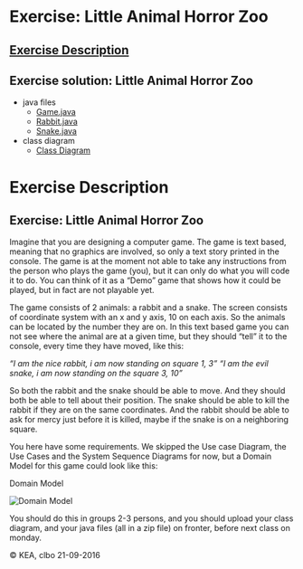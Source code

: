 # Exercise: Little Animal Horror Zoo

## [Exercise Description](https://docs.google.com/document/d/1ZuA2t-9-32VL4ALXnO9hL72RCBUeifYyp80CwB4pn_k/pub)

## Exercise solution: Little Animal Horror Zoo 
* java files
  * [Game.java](https://github.com/dat16j/little_animal_horror_zoo/blob/master/Game.java)
  * [Rabbit.java](https://github.com/dat16j/little_animal_horror_zoo/blob/master/Rabbit.java) 
  * [Snake.java](https://github.com/dat16j/little_animal_horror_zoo/blob/master/Snake.java)
* class diagram
  * [Class Diagram](https://github.com/dat16j/little_animal_horror_zoo/blob/master/class_diagram_horror_zoo_game.png)


# Exercise Description
## Exercise: Little Animal Horror Zoo

Imagine that you are designing a computer game. The game is text based, meaning that no graphics are involved, so only a text story printed in the console.
The game is at the moment not able to take any instructions from the person who plays the game (you), but it can only do what you will code it to do. You can think of it as a “Demo” game that shows how it could be played, but in fact are not playable yet.

The game consists of 2 animals: a rabbit and a snake.
The screen consists of coordinate system with an x and y axis, 10 on each axis. So the animals can be located by the number they are on. In this text based game you can not see where the animal are at a given time, but they should “tell” it to the console, every time they have moved, like this: 

_“I am the nice rabbit, i am now standing on square 1, 3”_
_“I am the evil snake, i am now standing on the square 3, 10”_

So both the rabbit and the snake should be able to move.
And they should both be able to tell about their position. 
The snake should be able to kill the rabbit if they are on the same coordinates. 
And the rabbit should be able to ask for mercy just before it is killed, maybe if the snake is on a neighboring square.

You here have some requirements.
We skipped the Use case Diagram, the Use Cases and the System Sequence Diagrams for now, but a Domain Model for this game could look like this:

Domain Model

![Domain Model](https://github.com/dat16j/little_animal_horror_zoo/raw/master/DomainModel.png)


You should do this in groups 2-3 persons, and you should upload your class diagram, and your java files (all in a zip file) on fronter, before next class on monday.




© KEA, clbo 21-09-2016
